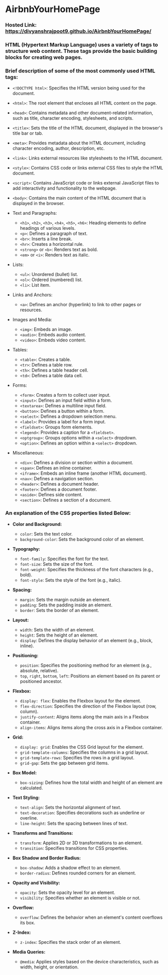 # AirbnbYourHomePage
### Hosted Link: https://divyanshrajpoot9.github.io/AirbnbYourHomePage/
### HTML (Hypertext Markup Language) uses a variety of tags to structure web content. These tags provide the basic building blocks for creating web pages. 
### Brief description of some of the most commonly used HTML tags:

- `<!DOCTYPE html>`: Specifies the HTML version being used for the document.
  
- `<html>`: The root element that encloses all HTML content on the page.

- `<head>`: Contains metadata and other document-related information, such as title, character encoding, stylesheets, and scripts.

- `<title>`: Sets the title of the HTML document, displayed in the browser's title bar or tab.

- `<meta>`: Provides metadata about the HTML document, including character encoding, author, description, etc.

- `<link>`: Links external resources like stylesheets to the HTML document.

- `<style>`: Contains CSS code or links external CSS files to style the HTML document.

- `<script>`: Contains JavaScript code or links external JavaScript files to add interactivity and functionality to the webpage.

- `<body>`: Contains the main content of the HTML document that is displayed in the browser.

- Text and Paragraphs:
  - `<h1>`, `<h2>`, `<h3>`, `<h4>`, `<h5>`, `<h6>`: Heading elements to define headings of various levels.
  - `<p>`: Defines a paragraph of text.
  - `<br>`: Inserts a line break.
  - `<hr>`: Creates a horizontal rule.
  - `<strong>` or `<b>`: Renders text as bold.
  - `<em>` or `<i>`: Renders text as italic.

- Lists:
  - `<ul>`: Unordered (bullet) list.
  - `<ol>`: Ordered (numbered) list.
  - `<li>`: List item.

- Links and Anchors:
  - `<a>`: Defines an anchor (hyperlink) to link to other pages or resources.

- Images and Media:
  - `<img>`: Embeds an image.
  - `<audio>`: Embeds audio content.
  - `<video>`: Embeds video content.

- Tables:
  - `<table>`: Creates a table.
  - `<tr>`: Defines a table row.
  - `<th>`: Defines a table header cell.
  - `<td>`: Defines a table data cell.

- Forms:
  - `<form>`: Creates a form to collect user input.
  - `<input>`: Defines an input field within a form.
  - `<textarea>`: Defines a multiline input field.
  - `<button>`: Defines a button within a form.
  - `<select>`: Defines a dropdown selection menu.
  - `<label>`: Provides a label for a form input.
  - `<fieldset>`: Groups form elements.
  - `<legend>`: Provides a caption for a `<fieldset>`.
  - `<optgroup>`: Groups options within a `<select>` dropdown.
  - `<option>`: Defines an option within a `<select>` dropdown.

- Miscellaneous:
  - `<div>`: Defines a division or section within a document.
  - `<span>`: Defines an inline container.
  - `<iframe>`: Embeds an inline frame (another HTML document).
  - `<nav>`: Defines a navigation section.
  - `<header>`: Defines a document header.
  - `<footer>`: Defines a document footer.
  - `<aside>`: Defines side content.
  - `<section>`: Defines a section of a document.

### An explanation of the CSS properties listed Below:

- **Color and Background:**
  - `color`: Sets the text color.
  - `background-color`: Sets the background color of an element.

- **Typography:**
  - `font-family`: Specifies the font for the text.
  - `font-size`: Sets the size of the font.
  - `font-weight`: Specifies the thickness of the font characters (e.g., bold).
  - `font-style`: Sets the style of the font (e.g., italic).

- **Spacing:**
  - `margin`: Sets the margin outside an element.
  - `padding`: Sets the padding inside an element.
  - `border`: Sets the border of an element.

- **Layout:**
  - `width`: Sets the width of an element.
  - `height`: Sets the height of an element.
  - `display`: Defines the display behavior of an element (e.g., block, inline).

- **Positioning:**
  - `position`: Specifies the positioning method for an element (e.g., absolute, relative).
  - `top`, `right`, `bottom`, `left`: Positions an element based on its parent or positioned ancestor.

- **Flexbox:**
  - `display: flex`: Enables the Flexbox layout for the element.
  - `flex-direction`: Specifies the direction of the Flexbox layout (row, column).
  - `justify-content`: Aligns items along the main axis in a Flexbox container.
  - `align-items`: Aligns items along the cross axis in a Flexbox container.

- **Grid:**
  - `display: grid`: Enables the CSS Grid layout for the element.
  - `grid-template-columns`: Specifies the columns in a grid layout.
  - `grid-template-rows`: Specifies the rows in a grid layout.
  - `grid-gap`: Sets the gap between grid items.

- **Box Model:**
  - `box-sizing`: Defines how the total width and height of an element are calculated.

- **Text Styling:**
  - `text-align`: Sets the horizontal alignment of text.
  - `text-decoration`: Specifies decorations such as underline or overline.
  - `line-height`: Sets the spacing between lines of text.

- **Transforms and Transitions:**
  - `transform`: Applies 2D or 3D transformations to an element.
  - `transition`: Specifies transitions for CSS properties.

- **Box Shadow and Border Radius:**
  - `box-shadow`: Adds a shadow effect to an element.
  - `border-radius`: Defines rounded corners for an element.

- **Opacity and Visibility:**
  - `opacity`: Sets the opacity level for an element.
  - `visibility`: Specifies whether an element is visible or not.

- **Overflow:**
  - `overflow`: Defines the behavior when an element's content overflows its box.

- **Z-Index:**
  - `z-index`: Specifies the stack order of an element.

- **Media Queries:**
  - `@media`: Applies styles based on the device characteristics, such as width, height, or orientation.




